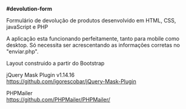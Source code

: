 <b>#devolution-form</b>

Formulário de devolução de produtos
desenvolvido em HTML, CSS, javaScript e PHP

A aplicação esta funcionando perfeitamente, tanto para mobile como desktop.
Só necessita ser acrescentando as informações corretas no "enviar.php".

Layout construido a partir do Bootstrap <br>

jQuery Mask Plugin v1.14.16 <br>
https://github.com/igorescobar/jQuery-Mask-Plugin

PHPMailer <br>
https://github.com/PHPMailer/PHPMailer/ 


